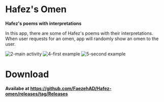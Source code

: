 # Hafez's Omen
**Hafez's poems with interpretations**

In this app, there are some of Hafez's poems with their interpretations. When user requests for an omen, app will randomly show an omen to the user.


![2-main activity](https://github.com/FaezehAD/Hafez-omen/assets/67324141/8986d4b6-0524-44cd-aff6-dbe864aebc61)
![4-first example](https://github.com/FaezehAD/Hafez-omen/assets/67324141/83f3ce25-c5d5-4f54-83b3-8df612a4611f)
![5-second example](https://github.com/FaezehAD/Hafez-omen/assets/67324141/f664a806-2f51-45b8-a531-5589dd740b85)

# Download
**Availabe at https://github.com/FaezehAD/Hafez-omen/releases/tag/Releases**
